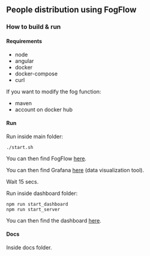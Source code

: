 ## People distribution using FogFlow
### How to build & run
#### Requirements
* node
* angular
* docker
* docker-compose
* curl

If you want to modify the fog function:
* maven
* account on docker hub

#### Run
Run inside main folder:
```console
./start.sh
```
You can then find FogFlow [here][1].

You can then find Grafana [here][2] (data visualization tool).

Wait 15 secs.

Run inside dashboard folder:
```console
npm run start_dashboard
npm run start_server
```
You can then find the dashboard [here][3].

[1]: http://localhost
[2]: http://localhost:3000
[3]: http://localhost:4200

#### Docs

Inside docs folder.
